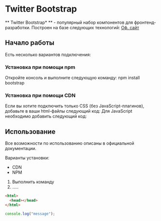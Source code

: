 # Twitter Bootstrap
** Twitter Bootstrap* ** - популярный набор компонентов для фронтенд-разработки.
Построен на базе следующих технологий:
[Оф. сайт](https://getbootstrap.com)
## Начало работы
Есть несколько вариантов подключения:
### Установка при помощи npm
Откройте консоль и выполните следующую команду: npm install bootstrap
### Установка при помощи CDN
Если вы хотите подключить только CSS (без JavaScript-плагинов),
добавьте в ваши html-файлы следующий код:
Для JavaScript необходимо добавить следующий код:
## Использование
Все возможности по использованию описаны в официальной документации.

Варианты установки:
* CDN
* NPM

1. Выполнить команду
2. .....


```html
<html>
  <head></head>
</html>
```

```JavaScript
console.log("message");
```
